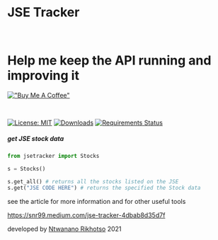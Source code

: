 # JSE Tracker

<br/>

# Help me keep the API running and improving it
[!["Buy Me A Coffee"](https://www.buymeacoffee.com/assets/img/custom_images/orange_img.png)](https://www.buymeacoffee.com/snr99)



<br/>




[![License: MIT](https://img.shields.io/badge/License-MIT-yellow.svg)](https://opensource.org/licenses/MIT)
[![Downloads](https://pepy.tech/badge/jsetracker)](https://pepy.tech/project/jsetracker)
[![Requirements Status](https://requires.io/github/SNR99/JSETracker/requirements.svg?branch=main)](https://requires.io/github/SNR99/JSETracker/requirements/?branch=main)


##### get JSE stock data

###
###

```python
from jsetracker import Stocks

s = Stocks()

s.get_all() # returns all the stocks listed on the JSE
s.get("JSE CODE HERE") # returns the specified the Stock data
```

see the article for more information and for other useful tools

https://snr99.medium.com/jse-tracker-4dbab8d35d7f


developed by [Ntwanano Rikhotso](http://ntwanano.me) 2021



